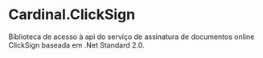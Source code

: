 # Cardinal.ClickSign
Biblioteca de acesso à api do serviço de assinatura de documentos online ClickSign baseada em .Net Standard 2.0.
